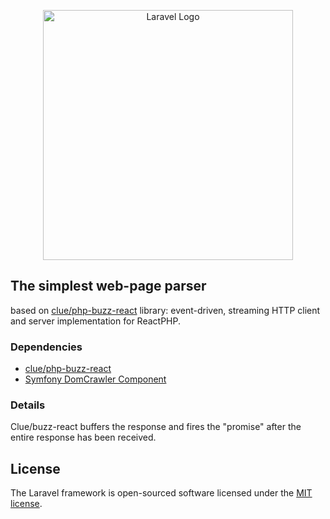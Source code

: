 <p align="center"><a href="https://laravel.com" target="_blank"><img src="https://raw.githubusercontent.com/laravel/art/master/logo-lockup/5%20SVG/2%20CMYK/1%20Full%20Color/laravel-logolockup-cmyk-red.svg" width="400" alt="Laravel Logo"></a></p>

## The simplest web-page parser 
based on [clue/php-buzz-react](https://github.com/clue/php-buzz-react) library: event-driven, streaming HTTP client and server implementation for ReactPHP.

### Dependencies

- [clue/php-buzz-react](https://github.com/clue/php-buzz-react)
- [Symfony DomCrawler Component](https://symfony.com/doc/current/components/dom_crawler.html)

### Details

Clue/buzz-react buffers the response and fires the "promise" after the entire response has been received.

## License

The Laravel framework is open-sourced software licensed under the [MIT license](https://opensource.org/licenses/MIT).
